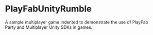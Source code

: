 # PlayFabUnityRumble
A sample multiplayer game indented to demonstrate the use of PlayFab Party and Multiplayer Unity SDKs in games.
